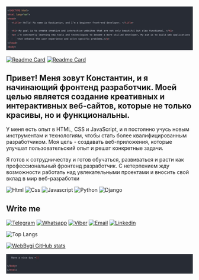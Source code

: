 ![Header](https://github.com/WebBygi/WebBygi/blob/main/assets/home.jpg)

[![Readme Card](https://github-readme-stats.vercel.app/api/pin/?username=WebBygi&repo=Photographer-Irina-Gladkova&theme=nord)](https://github.com/WebBygi/Photographer-Irina-Gladkova)
[![Readme Card](https://github-readme-stats.vercel.app/api/pin/?username=WebBygi&repo=Emily-resort&theme=nord)](https://github.com/WebBygi/Emily-resort)

## Привет! Меня зовут Константин, и я начинающий фронтенд разработчик. Моей целью является создание креативных и интерактивных веб-сайтов, которые не только красивы, но и функциональны.

У меня есть опыт в HTML, CSS и JavaScript, и я постоянно учусь новым инструментам и технологиям, чтобы стать более квалифицированным разработчиком. Моя цель - создавать веб-приложения, которые улучшат пользовательский опыт и решат конкретные задачи.

Я готов к сотрудничеству и готов обучаться, развиваться и расти как профессиональный фронтенд разработчик. С нетерпением жду возможности работать над увлекательными проектами и вносить свой вклад в мир веб-разработки

![Html](https://img.shields.io/badge/-HTML-475263?style=for-the-badge&logo=html5)
![Css](https://img.shields.io/badge/-CSS-475263?style=for-the-badge&logo=Sass)
![Javascript](https://img.shields.io/badge/-Javascript-475263?style=for-the-badge&logo=Javascript)
![Python](https://img.shields.io/badge/-Python_Basic-475263?style=for-the-badge&logo=Python)
![Django](https://img.shields.io/badge/-Django_basic-475263?style=for-the-badge&logo=Django)

## Write me

[![Telegram](https://img.shields.io/badge/-Telegram-475263?style=for-the-badge&logo=telegram)](https://t.me/FBzonashop)
[![Whatsapp](https://img.shields.io/badge/-WhatsApp-475263?style=for-the-badge&logo=Whatsapp)](https://wa.me/+380931917715)
[![Viber](https://img.shields.io/badge/-Viber-475263?style=for-the-badge&logo=viber)](viber://chat?number=%2B380931917715)
[![Email](https://img.shields.io/badge/-Email-475263?style=for-the-badge&logo=gmail)](mailto:bygiweb@gmail.com)
[![Linkedin](https://img.shields.io/badge/-Linkedin-475263?style=for-the-badge&logo=Linkedin)](https://www.linkedin.com/in/константин-порошин-b02a17297/)



![Top Langs](https://github-readme-stats.vercel.app/api/top-langs/?username=WebBygi&hide_progress=true&theme=nord&layout=donut-vertical)
  
[![WebBygi GitHub stats](https://github-readme-stats.vercel.app/api?username=WebBygi&show_icons=true&theme=nord)](https://github.com/anuraghazra/github-readme-stats)


![Footer](https://github.com/WebBygi/WebBygi/blob/main/assets/footer.jpg)

